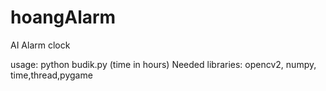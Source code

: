 # hoangAlarm
AI Alarm clock

usage: python budik.py (time in hours)
Needed libraries: opencv2, numpy, time,thread,pygame
